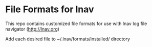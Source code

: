 # File Formats for lnav
This repo contains customized file formats for use with lnav
log file navigator (http://lnav.org)

Add each desired file to ~/.lnav/formats/installed/ directory